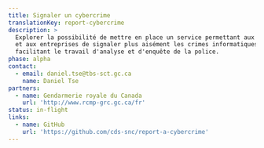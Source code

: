 ```yaml
---
title: Signaler un cybercrime
translationKey: report-cybercrime
description: >
  Explorer la possibilité de mettre en place un service permettant aux Canadiens
  et aux entreprises de signaler plus aisément les crimes informatiques et
  facilitant le travail d'analyse et d'enquête de la police.
phase: alpha
contact:
  - email: daniel.tse@tbs-sct.gc.ca
    name: Daniel Tse
partners:
  - name: Gendarmerie royale du Canada
    url: 'http://www.rcmp-grc.gc.ca/fr'
status: in-flight
links:
  - name: GitHub
    url: 'https://github.com/cds-snc/report-a-cybercrime'
---
```


